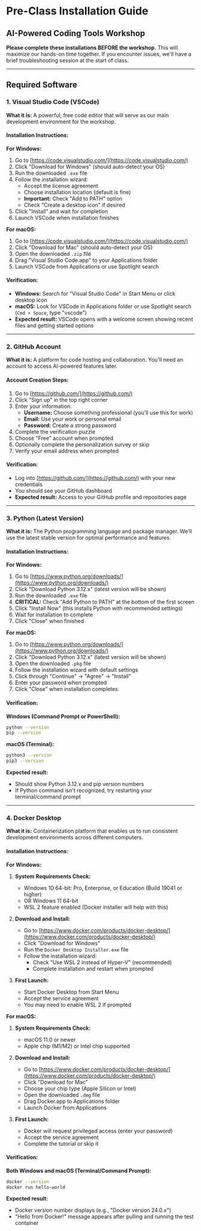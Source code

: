 # Pre-Class Installation Guide
## AI-Powered Coding Tools Workshop

**Please complete these installations BEFORE the workshop.** This will maximize our hands-on time together. If you encounter issues, we'll have a brief troubleshooting session at the start of class.

---

## Required Software

### 1. Visual Studio Code (VSCode)
**What it is:** A powerful, free code editor that will serve as our main development environment for the workshop.

#### Installation Instructions:

**For Windows:**
1. Go to [https://code.visualstudio.com/](https://code.visualstudio.com/)
2. Click "Download for Windows" (should auto-detect your OS)
3. Run the downloaded `.exe` file
4. Follow the installation wizard:
   - Accept the license agreement
   - Choose installation location (default is fine)
   - **Important:** Check "Add to PATH" option
   - Check "Create a desktop icon" if desired
5. Click "Install" and wait for completion
6. Launch VSCode when installation finishes

**For macOS:**
1. Go to [https://code.visualstudio.com/](https://code.visualstudio.com/)
2. Click "Download for Mac" (should auto-detect your OS)
3. Open the downloaded `.zip` file
4. Drag "Visual Studio Code.app" to your Applications folder
5. Launch VSCode from Applications or use Spotlight search

#### Verification:
- **Windows:** Search for "Visual Studio Code" in Start Menu or click desktop icon
- **macOS:** Look for VSCode in Applications folder or use Spotlight search (`Cmd + Space`, type "vscode")
- **Expected result:** VSCode opens with a welcome screen showing recent files and getting started options

---

### 2. GitHub Account
**What it is:** A platform for code hosting and collaboration. You'll need an account to access AI-powered features later.

#### Account Creation Steps:
1. Go to [https://github.com/](https://github.com/)
2. Click "Sign up" in the top right corner
3. Enter your information:
   - **Username:** Choose something professional (you'll use this for work)
   - **Email:** Use your work or personal email
   - **Password:** Create a strong password
4. Complete the verification puzzle
5. Choose "Free" account when prompted
6. Optionally complete the personalization survey or skip
7. Verify your email address when prompted

#### Verification:
- Log into [https://github.com/](https://github.com/) with your new credentials
- You should see your GitHub dashboard
- **Expected result:** Access to your GitHub profile and repositories page

---

### 3. Python (Latest Version)
**What it is:** The Python programming language and package manager. We'll use the latest stable version for optimal performance and features.

#### Installation Instructions:

**For Windows:**
1. Go to [https://www.python.org/downloads/](https://www.python.org/downloads/)
2. Click "Download Python 3.12.x" (latest version will be shown)
3. Run the downloaded `.exe` file
4. **CRITICAL:** Check "Add Python to PATH" at the bottom of the first screen
5. Click "Install Now" (this installs Python with recommended settings)
6. Wait for installation to complete
7. Click "Close" when finished

**For macOS:**
1. Go to [https://www.python.org/downloads/](https://www.python.org/downloads/)
2. Click "Download Python 3.12.x" (latest version will be shown)
3. Open the downloaded `.pkg` file
4. Follow the installation wizard with default settings
5. Click through "Continue" → "Agree" → "Install"
6. Enter your password when prompted
7. Click "Close" when installation completes

#### Verification:
**Windows (Command Prompt or PowerShell):**
```bash
python --version
pip --version
```

**macOS (Terminal):**
```bash
python3 --version
pip3 --version
```

**Expected result:** 
- Should show Python 3.12.x and pip version numbers
- If Python command isn't recognized, try restarting your terminal/command prompt

---

### 4. Docker Desktop
**What it is:** Containerization platform that enables us to run consistent development environments across different computers.

#### Installation Instructions:

**For Windows:**
1. **System Requirements Check:**
   - Windows 10 64-bit: Pro, Enterprise, or Education (Build 19041 or higher)
   - OR Windows 11 64-bit
   - WSL 2 feature enabled (Docker installer will help with this)

2. **Download and Install:**
   - Go to [https://www.docker.com/products/docker-desktop/](https://www.docker.com/products/docker-desktop/)
   - Click "Download for Windows"
   - Run the `Docker Desktop Installer.exe` file
   - Follow the installation wizard:
     - Check "Use WSL 2 instead of Hyper-V" (recommended)
     - Complete installation and restart when prompted

3. **First Launch:**
   - Start Docker Desktop from Start Menu
   - Accept the service agreement
   - You may need to enable WSL 2 if prompted

**For macOS:**
1. **System Requirements Check:**
   - macOS 11.0 or newer
   - Apple chip (M1/M2) or Intel chip supported

2. **Download and Install:**
   - Go to [https://www.docker.com/products/docker-desktop/](https://www.docker.com/products/docker-desktop/)
   - Click "Download for Mac" 
   - Choose your chip type (Apple Silicon or Intel)
   - Open the downloaded `.dmg` file
   - Drag Docker.app to Applications folder
   - Launch Docker from Applications

3. **First Launch:**
   - Docker will request privileged access (enter your password)
   - Accept the service agreement
   - Complete the tutorial or skip it

#### Verification:
**Both Windows and macOS (Terminal/Command Prompt):**
```bash
docker --version
docker run hello-world
```

**Expected result:** 
- Docker version number displays (e.g., "Docker version 24.0.x")
- "Hello from Docker!" message appears after pulling and running the test container
